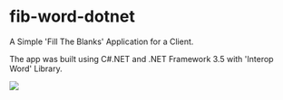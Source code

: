 # fib-word-dotnet
A Simple 'Fill The Blanks' Application for a Client.

The app was built using C#.NET and .NET Framework 3.5 with 'Interop Word' Library.

![](WindowsFormsApp1/screenshot.jpeg)
